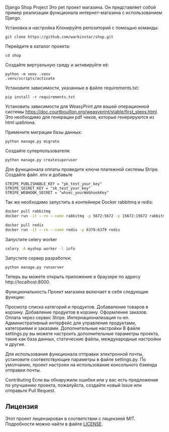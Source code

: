 Django Shop Project
Это pet проект магазина. Он представляет собой пример реализации функционала интернет-магазина с использованием Django.

Установка и настройка
Клонируйте репозиторий с помощью команды:

```git clone https://github.com/warkinstar/shop.git```

Перейдите в каталог проекта:

```cd shop```

Создайте виртуальную среду и активируйте её:

```
python -m venv .venv
.venv/scripts/activate
```

Установите зависимости, указанные в файле requirements.txt:

```pip install -r requirements.txt```

Установить зависимости для WeasyPrint для вашей операционной системы https://doc.courtbouillon.org/weasyprint/stable/first_steps.html. Это необходимо для генерации pdf чеков, которые генерируются из html шаблона.

Примените миграции базы данных:

```python manage.py migrate```

Создайте суперпользователя:

```python manage.py createsuperuser```

Для функционала оплаты проведите ключи платежной системы Stripe. Создайте файл .env и добавьте
```env
STRIPE_PUBLISHABLE_KEY = "pk_test_your_key"
STRIPE_SECRET_KEY = "sk_test_your_key"
STRIPE_WEBHOOK_SECRET = "whsec_yourWebhookKey"
``` 
Так же необходимо запустить в контейнере Docker rabbitmq и redis:

```cmd
docker pull rabbitmq
docker run -it --rm --name rabbitmq -p 5672:5672 -p 15672:15672 rabbitmq:management

docker pull redis
docker run -it --rm --name redis -p 6379:6379 redis
```

Запустите celery worker
```cmd
celery -A myshop worker -l info
```

Запустите сервер разработки:

```python manage.py runserver```

Теперь вы можете открыть приложение в браузере по адресу http://localhost:8000.

Функциональность
Проект магазина включает в себя следующие функции:

Просмотр списка категорий и продуктов.
Добаваление товаров в корзину.
Добавление продуктов в корзину.
Оформление заказов.
Оплата через сервис Stripe.
Интернационализация ru-en.
Административный интерфейс для управления продуктами, категориями и заказами.
Дополнительные настройки
В файле settings.py вы можете настроить дополнительные параметры проекта, такие как база данных, статические файлы, международные настройки и другие.

Для использования функционала отправки электронной почты, установите соответствующие параметры в файле settings.py. По умолчанию, проект настроен на использование консольного бэкенда отправки почты.

Contributing
Если вы обнаружили ошибки или у вас есть предложения по улучшению проекта, пожалуйста, создайте новый Issue или отправьте Pull Request.

## Лицензия

Этот проект лицензирован в соответствии с лицензией MIT. Подробности можно найти в файле [LICENSE](LICENSE).

